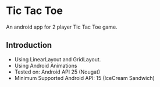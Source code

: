 # Tic Tac Toe
An android app for 2 player Tic Tac Toe game. 

<h2><b>Introduction</b></h2>
<ul>
<li> Using LinearLayout and GridLayout.</li>
<li> Using Android Animations</li>
<li> Tested on: Android API 25 (Nougat)</li>
<li> Minimum Supported Android API: 15 (IceCream Sandwich)</li>

